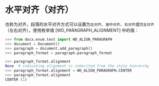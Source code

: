 # 水平对齐（对齐）

也称为对齐，段落的水平对齐方式可以设置为`左对齐`、`居中对齐`、`右对齐`或`完全对齐`（左右对齐），使用枚举值 [WD_PARAGRAPH_ALIGNMENT] 中的值：

```python
>>> from docx.enum.text import WD_ALIGN_PARAGRAPH
>>> document = Document()
>>> paragraph = document.add_paragraph()
>>> paragraph_format = paragraph.paragraph_format

>>> paragraph_format.alignment
None  # indicating alignment is inherited from the style hierarchy
>>> paragraph_format.alignment = WD_ALIGN_PARAGRAPH.CENTER
>>> paragraph_format.alignment
CENTER (1)
```
